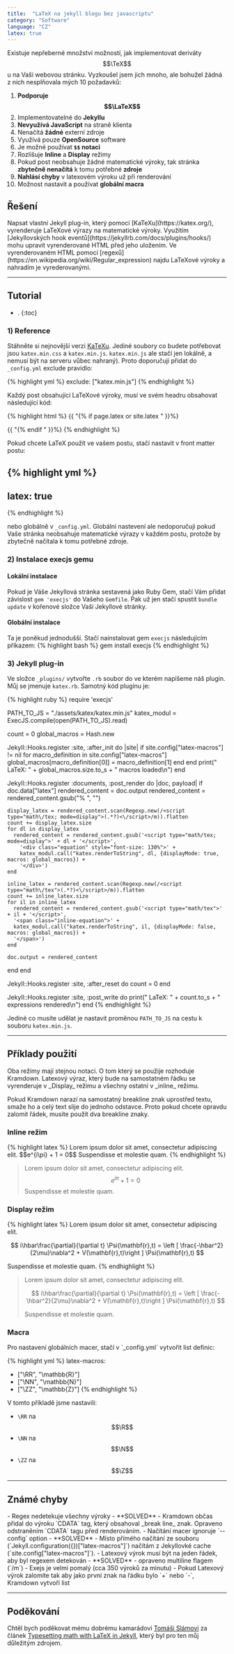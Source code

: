 ```yaml
---
title:  "LaTeX na jekyll blogu bez javascriptu"
category: "Software"
language: "CZ"
latex: true
---
```




Existuje nepřeberné množství možností, jak implementovat deriváty $$\TeX$$u na Vaši webovou stránku. Vyzkoušel jsem jich mnoho, ale bohužel žádná z nich nesplňovala mých 10 požadavků:

1. __Podporuje $$\LaTeX$$__
2. Implementovatelné do __Jekyllu__
3. __Nevyužívá JavaScript__ na straně klienta
4. Nenačítá __žádné__ externí zdroje
5. Využívá pouze __OpenSource__ software
6. Je možné používat __`$$` notaci__
7. Rozlišuje __Inline__ a __Display__ režimy
8. Pokud post neobsahuje žádné matematické výroky, tak stránka __zbytečně nenačítá__ k tomu potřebné __zdroje__
9. __Nahlásí chyby__ v latexovém výroku už při renderování
10. Možnost nastavit a používat __globální macra__

<h2 class="no_toc">Řešení</h2>
Napsat vlastní Jekyll plug-in, který pomocí [KaTeXu](https://katex.org/), vyrenderuje LaTeXové výrazy na matematické výroky. Využitím [Jekyllovských hook eventů](https://jekyllrb.com/docs/plugins/hooks/) mohu upravit vyrenderované HTML před jeho uložením. Ve vyrenderovaném HTML pomocí [regexů](https://en.wikipedia.org/wiki/Regular_expression) najdu LaTeXové výroky a nahradím je vyrederovanými.

---

<h2 class="no_toc">Tutorial</h2>

- .
{:toc}


### 1) Reference
Stáhněte si nejnovější verzi [KaTeXu](https://katex.org/). Jediné soubory co budete potřebovat jsou `katex.min.css` a `katex.min.js`. `katex.min.js` ale stačí jen lokálně, a nemusí být na serveru vůbec nahraný). Proto doporučuji přidat do `_config.yml` exclude pravidlo:

{% highlight yml %}
exclude: ["katex.min.js"]
{% endhighlight %}

Každý post obsahující LaTeXové výroky, musí ve svém headru obsahovat následující kód:

{% highlight html %}
{{ "{% if page.latex or site.latex " }}%}
  <link rel="stylesheet" href="{{ '/assets/katex/katex.min.css' | relative_url }}">
{{ "{% endif " }}%}
{% endhighlight %}

Pokud chcete LaTeX použít ve vašem postu, stačí nastavit v front matter postu: 

{% highlight yml %}
---
latex: true
---
{% endhighlight %}

nebo globálně v `_config.yml`. Globální nastevení ale nedoporučuji pokud Vaše stránka neobsahuje matematické výrazy v každém postu, protože by zbytečně načítala k tomu potřebné zdroje.

### 2) Instalace execjs gemu

#### Lokální instalace
Pokud je Váše Jekyllová stránka sestavená jako Ruby Gem, stačí Vám přidat závislost `gem 'execjs'` do Vašeho `Gemfile`. Pak už jen stačí spustit `bundle update` v kořenové složce Vaší Jekyllové stránky.

#### Globální instalace
Ta je poněkud jednodušší. Stačí nainstalovat gem `execjs` následujícím příkazem:
{% highlight bash %}
gem install execjs
{% endhighlight %}

### 3) Jekyll plug-in

Ve složce `_plugins/` vytvořte `.rb` soubor do ve kterém napíšeme náš plugin. Můj se jmenuje `katex.rb`. Samotný kód pluginu je:

{% highlight ruby %}
require 'execjs'

PATH_TO_JS = "./assets/katex/katex.min.js"
katex_modul = ExecJS.compile(open(PATH_TO_JS).read)

count = 0
global_macros = Hash.new

Jekyll::Hooks.register :site, :after_init do |site|
  if site.config["latex-macros"] != nil
    for macro_definition in site.config["latex-macros"]
      global_macros[macro_definition[0]] = macro_definition[1]
    end
  end
  print("             LaTeX: " + global_macros.size.to_s + " macros loaded\n")
end

Jekyll::Hooks.register :documents, :post_render do |doc, payload|
  if doc.data["latex"]
    rendered_content = doc.output
    rendered_content = rendered_content.gsub("% <![CDATA[\n", "")
    rendered_content = rendered_content.gsub("%]]>", "")

    display_latex = rendered_content.scan(Regexp.new(/<script type="math\/tex; mode=display">(.*?)<\/script>/m)).flatten
    count += display_latex.size
    for dl in display_latex
      rendered_content = rendered_content.gsub('<script type="math/tex; mode=display">' + dl + '</script>',
        '<div class="equation" style="font-size: 130%">' +
        katex_modul.call("katex.renderToString", dl, {displayMode: true, macros: global_macros}) +
        '</div>')
    end

    inline_latex = rendered_content.scan(Regexp.new(/<script type="math\/tex">(.*?)<\/script>/m)).flatten
    count += inline_latex.size
    for il in inline_latex
      rendered_content = rendered_content.gsub('<script type="math/tex">' + il + '</script>',
      '<span class="inline-equation">' +
      katex_modul.call("katex.renderToString", il, {displayMode: false, macros: global_macros}) +
      '</span>')
    end

    doc.output = rendered_content
  end
end

Jekyll::Hooks.register :site, :after_reset do
  count = 0
end

Jekyll::Hooks.register :site, :post_write do
  print("             LaTeX: " + count.to_s + " expressions rendered\n")
end
{% endhighlight %}

Jediné co musíte udělat je nastavit proměnou `PATH_TO_JS` na cestu k souboru `katex.min.js`.

---

<h2 class="no_toc">Příklady použití</h2>
Oba režimy mají stejnou notaci. O tom který se použije rozhoduje Kramdown. Latexový výraz, který bude na samostatném řádku se vyrenderuje v _Display_ režimu a všechny ostatní v _inline_ režimu.

Pokud Kramdown narazí na samostatný breakline znak uprostřed textu, smaže ho a celý text slije do jednoho odstavce. Proto pokud chcete opravdu zalomit řádek, musíte použít dva breakline znaky. 

<h3 class="no_toc">Inline režim</h3>
{% highlight latex %}
Lorem ipsum dolor sit amet, consectetur adipiscing elit. $$e^{i\pi} + 1 = 0$$ Suspendisse et molestie quam.
{% endhighlight %}

> Lorem ipsum dolor sit amet, consectetur adipiscing elit. $$e^{i\pi} + 1 = 0$$ Suspendisse et molestie quam.

<h3 class="no_toc">Display režim</h3>
{% highlight latex %}
Lorem ipsum dolor sit amet, consectetur adipiscing elit.

$$
i\hbar\frac{\partial}{\partial t} \Psi(\mathbf{r},t) = \left [ \frac{-\hbar^2}{2\mu}\nabla^2 + V(\mathbf{r},t)\right ] \Psi(\mathbf{r},t)
$$

Suspendisse et molestie quam.
{% endhighlight %}

> Lorem ipsum dolor sit amet, consectetur adipiscing elit.
>
> $$
> i\hbar\frac{\partial}{\partial t} \Psi(\mathbf{r},t) = \left [ \frac{-\hbar^2}{2\mu}\nabla^2 + V(\mathbf{r},t)\right ] \Psi(\mathbf{r},t) 
> $$
>
> Suspendisse et molestie quam.

<h3 class="no_toc">Macra</h3>
Pro nastavení globálních macer, stačí v `_config.yml` vytvořit list definic:

{% highlight yml %}
latex-macros:
  - ["\\RR", "\\mathbb{R}"]
  - ["\\NN", "\\mathbb{N}"]
  - ["\\ZZ", "\\mathbb{Z}"]
{% endhighlight %}

V tomto příkladě jsme nastavili:

-  `\RR` na $$\R$$
-  `\NN` na $$\N$$
-  `\ZZ` na $$\Z$$

---

<h2 class="no_toc">Známé chyby</h2>
- Regex nedetekuje všechny výroky - **SOLVED** - Kramdown občas přidal do výroku `CDATA` tag, který obsahoval _break line_ znak. Opraveno odstraněním `CDATA` tagu před renderováním.
- Načítání macer ignoruje `--config` option - **SOLVED** - Místo přímého načítání ze souboru (`Jekyll.configuration({})["latex-macros"]`) načítám z Jekyllovké cache (`site.config["latex-macros"]`).
- Latexový výrok musí být na jeden řádek, aby byl regexem detekován - **SOLVED** - opraveno multiline flagem (`/m`)
- Exejs je velmi pomalý (cca 350 výroků za minutu)
- Pokud Latexový výrok zalomíte tak aby jako první znak na řádku bylo `+` nebo `-`, Kramdown vytvoří list

---

<h2 class="no_toc">Poděkování</h2>

Chtěl bych poděkovat mému dobrému kamarádovi [Tomáši Slámovi](https://slama.dev/) za článek [Typesetting math with LaTeX in Jekyll](https://slama.dev/typesetting-math-with-latex-in-jekyll/), který byl pro ten můj důležitým zdrojem.
